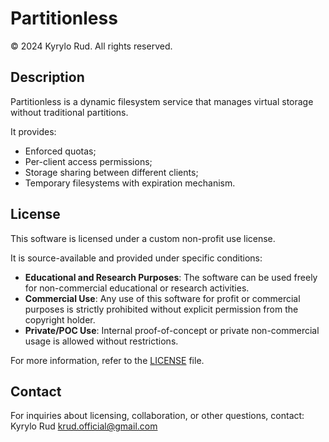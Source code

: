 # Partitionless

© 2024 Kyrylo Rud. All rights reserved.

## Description

Partitionless is a dynamic filesystem service that manages virtual storage without traditional partitions.

It provides:
 - Enforced quotas;
 - Per-client access permissions;
 - Storage sharing between different clients;
 - Temporary filesystems with expiration mechanism.

## License

This software is licensed under a custom non-profit use license.

It is source-available and provided under specific conditions:
- **Educational and Research Purposes**: The software can be used freely for non-commercial educational or research activities.
- **Commercial Use**: Any use of this software for profit or commercial purposes is strictly prohibited without explicit permission from the copyright holder.
- **Private/POC Use**: Internal proof-of-concept or private non-commercial usage is allowed without restrictions.

For more information, refer to the [LICENSE](./LICENSE) file.

## Contact
For inquiries about licensing, collaboration, or other questions, contact:
Kyrylo Rud <krud.official@gmail.com>
